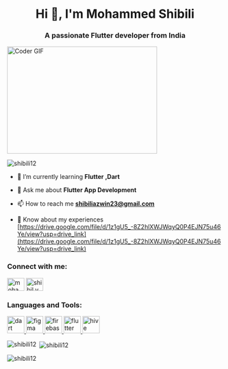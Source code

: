 

<h1 align="center">Hi 👋, I'm Mohammed Shibili</h1>
<h3 align="center">A passionate Flutter developer from India</h3>
<img alt="Coder GIF" height=250 width=350 src="https://images.squarespace-cdn.com/content/v1/5769fc401b631bab1addb2ab/1541580611624-TE64QGKRJG8SWAIUS7NS/ke17ZwdGBToddI8pDm48kPoswlzjSVMM-SxOp7CV59BZw-zPPgdn4jUwVcJE1ZvWQUxwkmyExglNqGp0IvTJZamWLI2zvYWH8K3-s_4yszcp2ryTI0HqTOaaUohrI8PI6FXy8c9PWtBlqAVlUS5izpdcIXDZqDYvprRqZ29Pw0o/coding-freak.gif" />


<p align="left"> <img src="https://komarev.com/ghpvc/?username=shibili12&label=Profile%20views&color=0e75b6&style=flat" alt="shibili12" /> </p>

- 🌱 I’m currently learning **Flutter ,Dart**

- 💬 Ask me about **Flutter App Development**

- 📫 How to reach me **shibiliazwin23@gmail.com**

- 📄 Know about my experiences [https://drive.google.com/file/d/1z1gU5_-8Z2hlXWJWqyQ0P4EJN75u46Ye/view?usp=drive_link](https://drive.google.com/file/d/1z1gU5_-8Z2hlXWJWqyQ0P4EJN75u46Ye/view?usp=drive_link)

<h3 align="left">Connect with me:</h3>
<p align="left">
<a href="https://linkedin.com/in/mohammed shibili" target="blank"><img align="center" src="https://raw.githubusercontent.com/rahuldkjain/github-profile-readme-generator/master/src/images/icons/Social/linked-in-alt.svg" alt="mohammed shibili" height="30" width="40" /></a>
<a href="https://instagram.com/shibil.y" target="blank"><img align="center" src="https://raw.githubusercontent.com/rahuldkjain/github-profile-readme-generator/master/src/images/icons/Social/instagram.svg" alt="shibil.y" height="30" width="40" /></a>
</p>

<h3 align="left">Languages and Tools:</h3>
<p align="left"> <a href="https://dart.dev" target="_blank" rel="noreferrer"> <img src="https://www.vectorlogo.zone/logos/dartlang/dartlang-icon.svg" alt="dart" width="40" height="40"/> </a> <a href="https://www.figma.com/" target="_blank" rel="noreferrer"> <img src="https://www.vectorlogo.zone/logos/figma/figma-icon.svg" alt="figma" width="40" height="40"/> </a> <a href="https://firebase.google.com/" target="_blank" rel="noreferrer"> <img src="https://www.vectorlogo.zone/logos/firebase/firebase-icon.svg" alt="firebase" width="40" height="40"/> </a> <a href="https://flutter.dev" target="_blank" rel="noreferrer"> <img src="https://www.vectorlogo.zone/logos/flutterio/flutterio-icon.svg" alt="flutter" width="40" height="40"/> </a> <a href="https://hive.apache.org/" target="_blank" rel="noreferrer"> <img src="https://www.vectorlogo.zone/logos/apache_hive/apache_hive-icon.svg" alt="hive" width="40" height="40"/> </a> </p>

<p><img align="left" src="https://github-readme-stats.vercel.app/api/top-langs?username=shibili12&show_icons=true&locale=en&layout=compact" alt="shibili12" /></p>

<p>&nbsp;<img align="center" src="https://github-readme-stats.vercel.app/api?username=shibili12&show_icons=true&locale=en" alt="shibili12" /></p>

<p><img align="center" src="https://github-readme-streak-stats.herokuapp.com/?user=shibili12&" alt="shibili12" /></p>

